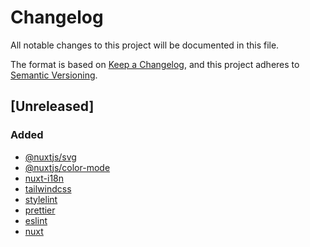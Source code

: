 # Changelog
All notable changes to this project will be documented in this file.

The format is based on [Keep a Changelog](https://keepachangelog.com/en/1.0.0/),
and this project adheres to [Semantic Versioning](https://semver.org/spec/v2.0.0.html).

## [Unreleased]
### Added
- [@nuxtjs/svg](https://github.com/nuxt-community/svg-module)
- [@nuxtjs/color-mode](https://color-mode.nuxtjs.org/)
- [nuxt-i18n](https://i18n.nuxtjs.org/)
- [tailwindcss](https://tailwindcss.com/)
- [stylelint](https://stylelint.io/)
- [prettier](https://prettier.io/)
- [eslint](https://eslint.org/)
- [nuxt](https://nuxtjs.org/)
